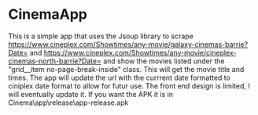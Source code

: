 # CinemaApp
This is a simple app that uses the Jsoup library to scrape https://www.cineplex.com/Showtimes/any-movie/galaxy-cinemas-barrie?Date=
and https://www.cineplex.com/Showtimes/any-movie/cineplex-cinemas-north-barrie?Date= and show the movies listed under the "grid__item no-page-break-inside" class. This will get the movie title and times. The app will update the url with the currrent date formatted to ciniplex date format to allow for futur use. 
The front end design is limited, I will eventually update it. 
If you want the APK it is in Cinema\app\release\app-release.apk 

